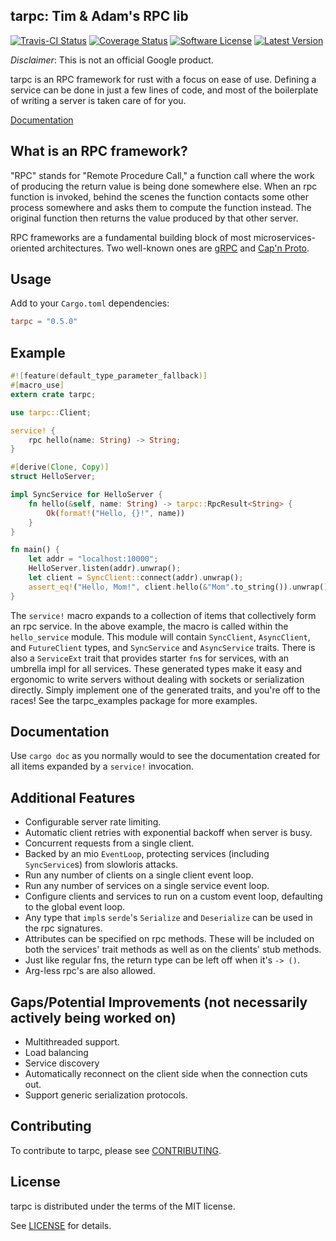 ## tarpc: Tim & Adam's RPC lib
[![Travis-CI Status](https://travis-ci.org/google/tarpc.png?branch=master)](https://travis-ci.org/google/tarpc)
[![Coverage Status](https://coveralls.io/repos/github/google/tarpc/badge.svg?branch=master)](https://coveralls.io/github/google/tarpc?branch=master)
[![Software License](https://img.shields.io/badge/license-MIT-brightgreen.svg)](LICENSE.txt)
[![Latest Version](https://img.shields.io/crates/v/tarpc.svg)](https://crates.io/crates/tarpc)

*Disclaimer*: This is not an official Google product.

tarpc is an RPC framework for rust with a focus on ease of use. Defining a service can be done in
just a few lines of code, and most of the boilerplate of writing a server is taken care of for you.

[Documentation](https://google.github.io/tarpc)

## What is an RPC framework?
"RPC" stands for "Remote Procedure Call," a function call where the work of producing the return
value is being done somewhere else. When an rpc function is invoked, behind the scenes the function
contacts some other process somewhere and asks them to compute the function instead. The original
function then returns the value produced by that other server.

RPC frameworks are a fundamental building block of most microservices-oriented
architectures. Two well-known ones are [gRPC](http://www.grpc.io) and
[Cap'n Proto](https://capnproto.org/).

## Usage
Add to your `Cargo.toml` dependencies:

```toml
tarpc = "0.5.0"
```

## Example
```rust
#![feature(default_type_parameter_fallback)]
#[macro_use]
extern crate tarpc;

use tarpc::Client;

service! {
    rpc hello(name: String) -> String;
}

#[derive(Clone, Copy)]
struct HelloServer;

impl SyncService for HelloServer {
    fn hello(&self, name: String) -> tarpc::RpcResult<String> {
        Ok(format!("Hello, {}!", name))
    }
}

fn main() {
    let addr = "localhost:10000";
    HelloServer.listen(addr).unwrap();
    let client = SyncClient::connect(addr).unwrap();
    assert_eq!("Hello, Mom!", client.hello(&"Mom".to_string()).unwrap());
}

```

The `service!` macro expands to a collection of items that collectively form an rpc service. In the
above example, the macro is called within the `hello_service` module. This module will contain
`SyncClient`, `AsyncClient`, and `FutureClient` types, and `SyncService` and `AsyncService` traits.
There is also a `ServiceExt` trait that provides starter `fn`s for services, with an umbrella impl for all services.
These generated types make it easy and ergonomic to write servers without
dealing with sockets or serialization directly. Simply implement one of the generated traits, and
you're off to the races! See the tarpc_examples package for more examples.

## Documentation
Use `cargo doc` as you normally would to see the documentation created for all
items expanded by a `service!` invocation.

## Additional Features
- Configurable server rate limiting.
- Automatic client retries with exponential backoff when server is busy.
- Concurrent requests from a single client.
- Backed by an mio `EventLoop`, protecting services (including `SyncService`s) from slowloris attacks.
- Run any number of clients on a single client event loop.
- Run any number of services on a single service event loop.
- Configure clients and services to run on a custom event loop, defaulting to the global event loop.
- Any type that `impl`s `serde`'s `Serialize` and `Deserialize` can be used in the rpc signatures.
- Attributes can be specified on rpc methods. These will be included on both the services' trait
  methods as well as on the clients' stub methods.
- Just like regular fns, the return type can be left off when it's `-> ()`.
- Arg-less rpc's are also allowed.

## Gaps/Potential Improvements (not necessarily actively being worked on)
- Multithreaded support.
- Load balancing
- Service discovery
- Automatically reconnect on the client side when the connection cuts out.
- Support generic serialization protocols.

## Contributing

To contribute to tarpc, please see [CONTRIBUTING](CONTRIBUTING.md).

## License

tarpc is distributed under the terms of the MIT license.

See [LICENSE](LICENSE) for details.
